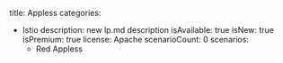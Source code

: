 title: Appless
categories:
  - Istio
description: new lp.md description
isAvailable: true
isNew: true
isPremium: true
license: Apache
scenarioCount: 0
scenarios: 
    - Red Appless